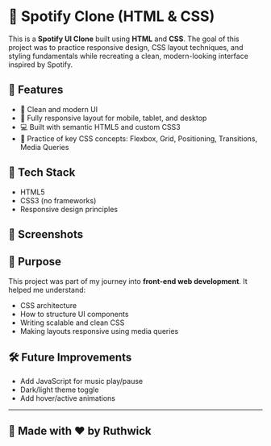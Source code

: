 # 🎵 Spotify Clone (HTML & CSS)

This is a **Spotify UI Clone** built using **HTML** and **CSS**. The goal of this project was to practice responsive design, CSS layout techniques, and styling fundamentals while recreating a clean, modern-looking interface inspired by Spotify.

## 🚀 Features

- 🎨 Clean and modern UI
- 📱 Fully responsive layout for mobile, tablet, and desktop
- 💻 Built with semantic HTML5 and custom CSS3
- 🔧 Practice of key CSS concepts: Flexbox, Grid, Positioning, Transitions, Media Queries

## 📂 Tech Stack

- HTML5
- CSS3 (no frameworks)
- Responsive design principles

## 📸 Screenshots



## 🎯 Purpose

This project was part of my journey into **front-end web development**. It helped me understand:
- CSS architecture
- How to structure UI components
- Writing scalable and clean CSS
- Making layouts responsive using media queries
## 🛠️ Future Improvements

- Add JavaScript for music play/pause
- Dark/light theme toggle
- Add hover/active animations

---

## 🙌 Made with ❤️ by Ruthwick
